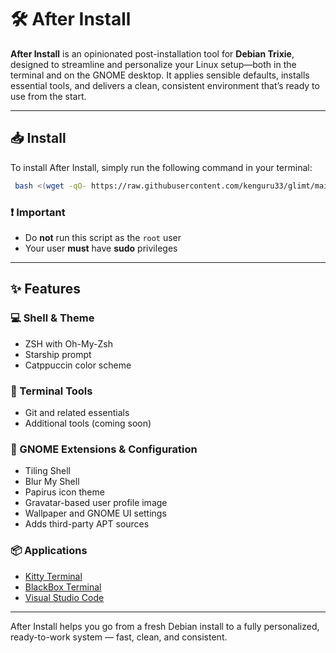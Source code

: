 # 🛠️ After Install

**After Install** is an opinionated post-installation tool for **Debian Trixie**, designed to streamline and personalize your Linux setup—both in the terminal and on the GNOME desktop. It applies sensible defaults, installs essential tools, and delivers a clean, consistent environment that’s ready to use from the start.

---

## 📥 Install

To install After Install, simply run the following command in your terminal:

```bash
 bash <(wget -qO- https://raw.githubusercontent.com/kenguru33/glimt/main/bootstrap.sh)
```

### ❗ Important

- Do **not** run this script as the `root` user
- Your user **must** have **sudo** privileges

---

## ✨ Features

### 💻 Shell & Theme

- ZSH with Oh-My-Zsh
- Starship prompt
- Catppuccin color scheme

### 🧰 Terminal Tools

- Git and related essentials
- Additional tools (coming soon)

### 🧩 GNOME Extensions & Configuration

- Tiling Shell
- Blur My Shell
- Papirus icon theme
- Gravatar-based user profile image
- Wallpaper and GNOME UI settings
- Adds third-party APT sources

### 📦 Applications

- [Kitty Terminal](https://sw.kovidgoyal.net/kitty/)
- [BlackBox Terminal](https://apps.gnome.org/BlackBox/)
- [Visual Studio Code](https://code.visualstudio.com/)

---

After Install helps you go from a fresh Debian install to a fully personalized, ready-to-work system — fast, clean, and consistent.
